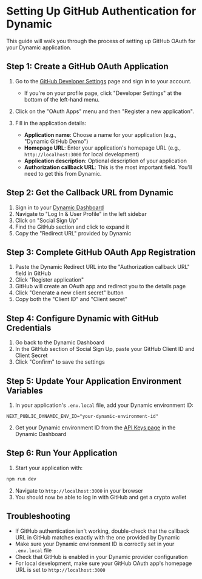 # Setting Up GitHub Authentication for Dynamic

This guide will walk you through the process of setting up GitHub OAuth for your Dynamic application.

## Step 1: Create a GitHub OAuth Application

1. Go to the [GitHub Developer Settings](https://github.com/settings/developers) page and sign in to your account.
   - If you're on your profile page, click "Developer Settings" at the bottom of the left-hand menu.

2. Click on the "OAuth Apps" menu and then "Register a new application".

3. Fill in the application details:
   - **Application name**: Choose a name for your application (e.g., "Dynamic GitHub Demo")
   - **Homepage URL**: Enter your application's homepage URL (e.g., `http://localhost:3000` for local development)
   - **Application description**: Optional description of your application
   - **Authorization callback URL**: This is the most important field. You'll need to get this from Dynamic.

## Step 2: Get the Callback URL from Dynamic

1. Sign in to your [Dynamic Dashboard](https://app.dynamic.xyz/dashboard)
2. Navigate to "Log In & User Profile" in the left sidebar
3. Click on "Social Sign Up"
4. Find the GitHub section and click to expand it
5. Copy the "Redirect URL" provided by Dynamic

## Step 3: Complete GitHub OAuth App Registration

1. Paste the Dynamic Redirect URL into the "Authorization callback URL" field in GitHub
2. Click "Register application"
3. GitHub will create an OAuth app and redirect you to the details page
4. Click "Generate a new client secret" button
5. Copy both the "Client ID" and "Client secret"

## Step 4: Configure Dynamic with GitHub Credentials

1. Go back to the Dynamic Dashboard
2. In the GitHub section of Social Sign Up, paste your GitHub Client ID and Client Secret
3. Click "Confirm" to save the settings

## Step 5: Update Your Application Environment Variables

1. In your application's `.env.local` file, add your Dynamic environment ID:

```
NEXT_PUBLIC_DYNAMIC_ENV_ID="your-dynamic-environment-id"
```

2. Get your Dynamic environment ID from the [API Keys page](https://app.dynamic.xyz/dashboard/developer/api) in the Dynamic Dashboard

## Step 6: Run Your Application

1. Start your application with:

```bash
npm run dev
```

2. Navigate to `http://localhost:3000` in your browser
3. You should now be able to log in with GitHub and get a crypto wallet

## Troubleshooting

- If GitHub authentication isn't working, double-check that the callback URL in GitHub matches exactly with the one provided by Dynamic
- Make sure your Dynamic environment ID is correctly set in your `.env.local` file
- Check that GitHub is enabled in your Dynamic provider configuration
- For local development, make sure your GitHub OAuth app's homepage URL is set to `http://localhost:3000`

